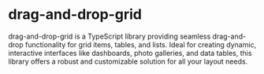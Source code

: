 # drag-and-drop-grid
drag-and-drop-grid is a TypeScript library providing seamless drag-and-drop functionality for grid items, tables, and lists. Ideal for creating dynamic, interactive interfaces like dashboards, photo galleries, and data tables, this library offers a robust and customizable solution for all your layout needs.

